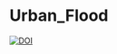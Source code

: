 # Urban_Flood
[![DOI](https://zenodo.org/badge/1033899886.svg)](https://doi.org/10.5281/zenodo.16761353)

